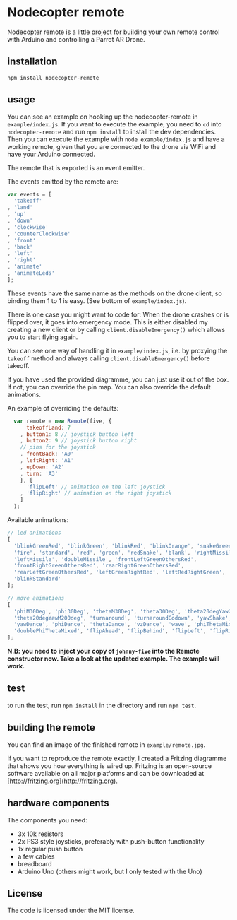 Nodecopter remote
=================

Nodecopter remote is a little project for building your own remote control with
Arduino and controlling a Parrot AR Drone.

## installation
```shell
npm install nodecopter-remote
```

## usage
You can see an example on hooking up the nodecopter-remote in `example/index.js`.
If you want to execute the example, you need to `cd` into `nodecopter-remote`
and run `npm install` to install the dev dependencies. Then you can execute
the example with `node example/index.js` and have a working remote, given that
you are connected to the drone via WiFi and have your Arduino connected.

The remote that is exported is an event emitter.

The events emitted by the remote are:
```javascript
var events = [
  'takeoff'
, 'land'
, 'up'
, 'down'
, 'clockwise'
, 'counterClockwise'
, 'front'
, 'back'
, 'left'
, 'right'
, 'animate'
, 'animateLeds'
];
```

These events have the same name as the methods on the drone client, so binding 
them 1 to 1 is easy. (See bottom of `example/index.js`).

There is one case you might want to code for: When the drone crashes or is flipped
over, it goes into emergency mode. This is either disabled my creating a new client
or by calling `client.disableEmergency()` which allows you to start flying again.

You can see one way of handling it in `example/index.js`, i.e. by proxying the `takeoff`
method and always calling `client.disableEmergency()` before takeoff.


If you have used the provided diagramme, you can just use it out of the box. If
not, you can override the pin map. You can also override the default animations.

An example of overriding the defaults:
```javascript
  var remote = new Remote(five, {
      takeoffLand: 7
    , button1: 8 // joystick button left
    , button2: 9 // joystick button right
    // pins for the joystick
    , frontBack: 'A0'
    , leftRight: 'A1'
    , upDown: 'A2'
    , turn: 'A3'
    }, [
      'flipLeft' // animation on the left joystick
    , 'flipRight' // animation on the right joystick
    ]
  );
```

Available animations:

```javascript
// led animations
[
  'blinkGreenRed', 'blinkGreen', 'blinkRed', 'blinkOrange', 'snakeGreenRed',
  'fire', 'standard', 'red', 'green', 'redSnake', 'blank', 'rightMissile',
  'leftMissile', 'doubleMissile', 'frontLeftGreenOthersRed',
  'frontRightGreenOthersRed', 'rearRightGreenOthersRed',
  'rearLeftGreenOthersRed', 'leftGreenRightRed', 'leftRedRightGreen',
  'blinkStandard'
];

// move animations
[
  'phiM30Deg', 'phi30Deg', 'thetaM30Deg', 'theta30Deg', 'theta20degYaw200deg',
  'theta20degYawM200deg', 'turnaround', 'turnaroundGodown', 'yawShake',
  'yawDance', 'phiDance', 'thetaDance', 'vzDance', 'wave', 'phiThetaMixed',
  'doublePhiThetaMixed', 'flipAhead', 'flipBehind', 'flipLeft', 'flipRight'
];
```

**N.B: you need to inject your copy of `johnny-five` into the Remote constructor now.
Take a look at the updated example. The example will work.**

## test
to run the test, run `npm install` in the directory and run `npm test`.

## building the remote
You can find an image of the finished remote in `example/remote.jpg`.

If you want to reproduce the remote exactly, I created a Fritzing diagramme
that shows you how everything is wired up. Fritzing is an open-source software
available on all major platforms and can be downloaded at [http://fritzing.org](http://fritzing.org).

## hardware components
The components you need:
- 3x 10k resistors
- 2x PS3 style joysticks, preferably with push-button functionality
- 1x regular push button
- a few cables
- breadboard
- Arduino Uno (others might work, but I only tested with the Uno)

## License
The code is licensed under the MIT license.

